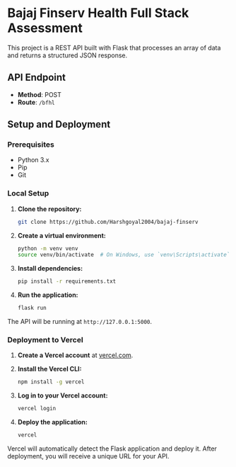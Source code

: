 # Bajaj Finserv Health Full Stack Assessment

This project is a REST API built with Flask that processes an array of data and returns a structured JSON response.

## API Endpoint

- **Method**: POST
- **Route**: `/bfhl`

## Setup and Deployment

### Prerequisites

- Python 3.x
- Pip
- Git

### Local Setup

1. **Clone the repository:**

   ```bash
   git clone https://github.com/Harshgoyal2004/bajaj-finserv
   ```

2. **Create a virtual environment:**

   ```bash
   python -m venv venv
   source venv/bin/activate  # On Windows, use `venv\Scripts\activate`
   ```

3. **Install dependencies:**

   ```bash
   pip install -r requirements.txt
   ```

4. **Run the application:**

   ```bash
   flask run
   ```

The API will be running at `http://127.0.0.1:5000`.

### Deployment to Vercel

1. **Create a Vercel account** at [vercel.com](https://vercel.com).

2. **Install the Vercel CLI:**

   ```bash
   npm install -g vercel
   ```

3. **Log in to your Vercel account:**

   ```bash
   vercel login
   ```

4. **Deploy the application:**

   ```bash
   vercel
   ```

Vercel will automatically detect the Flask application and deploy it. After deployment, you will receive a unique URL for your API.

